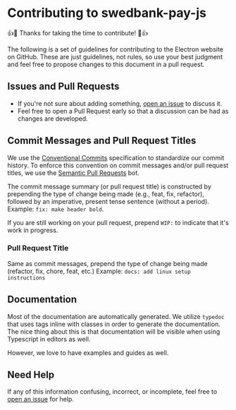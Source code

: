 # Contributing to swedbank-pay-js

:+1::tada: Thanks for taking the time to contribute! :tada::+1:

The following is a set of guidelines for contributing to the Electron website
on GitHub. These are just guidelines, not rules, so use your best judgment and
feel free to propose changes to this document in a pull request.

## Issues and Pull Requests

* If you're not sure about adding something, [open an issue](https://github.com/bjerkio/swedbank-pay-js/issues/new) to discuss it.
* Feel free to open a Pull Request early so that a discussion can be had as changes are developed.

## Commit Messages and Pull Request Titles

We use the [Conventional Commits](https://www.conventionalcommits.org/en/v1.0.0/) specification to standardize our commit history. To enforce this convention on commit messages and/or pull request titles, we use the [Semantic Pull Requests](https://github.com/probot/semantic-pull-requests) bot.

The commit message summary (or pull request title) is constructed by prepending the type of change being made (e.g., feat, fix, refactor), followed by an imperative, present tense sentence (without a period).
Example: `fix: make header bold`.

If you are still working on your pull request, prepend `WIP:` to indicate that it's work in progress.

### Pull Request Title

Same as commit messages, prepend the type of change being made (refactor, fix, chore, feat, etc.)
Example: `docs: add linux setup instructions`

## Documentation

Most of the documentation are automatically generated. We utilize `typedoc` that uses tags inline
with classes in order to generate the documentation.
The nice thing about this is that documentation will be visible
when using Typescript in editors as well.

However, we love to have examples and guides as well.

## Need Help

If any of this information confusing, incorrect, or incomplete, feel free to
[open an issue](https://github.com/bjerkio/swedbank-pay-js/issues/new)
for help.
